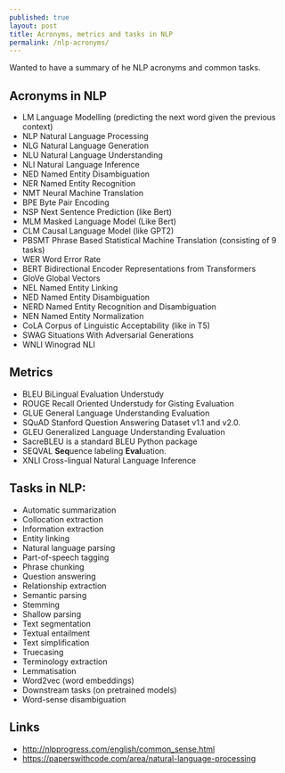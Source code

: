 ```yaml
---
published: true
layout: post
title: Acronyms, metrics and tasks in NLP
permalink: /nlp-acronyms/
---
```

Wanted to have a summary of he NLP acronyms and common tasks.


## Acronyms in NLP

* LM Language Modelling (predicting the next word given the previous context)
* NLP Natural Language Processing
* NLG Natural Language Generation 
* NLU Natural Language Understanding 
* NLI Natural Language Inference
* NED Named Entity Disambiguation
* NER Named Entity Recognition
* NMT Neural Machine Translation 
* BPE Byte Pair Encoding 
* NSP Next Sentence Prediction (like Bert)
* MLM Masked Language Model (Like Bert)
* CLM Causal Language Model (like GPT2)
* PBSMT Phrase Based Statistical Machine Translation
(consisting of 9 tasks)
* WER Word Error Rate 
* BERT Bidirectional Encoder Representations from Transformers
* GloVe Global Vectors
* NEL Named Entity Linking
* NED Named Entity Disambiguation
* NERD Named Entity Recognition and Disambiguation
* NEN Named Entity Normalization
* CoLA Corpus of Linguistic Acceptability (like in T5)
* SWAG Situations With Adversarial Generations
* WNLI Winograd NLI

## Metrics

* BLEU BiLingual Evaluation Understudy
* ROUGE Recall Oriented Understudy for Gisting Evaluation
* GLUE General Language Understanding Evaluation 
* SQuAD Stanford Question Answering Dataset v1.1 and v2.0.
* GLEU Generalized Language Understanding Evaluation
* SacreBLEU is a standard BLEU Python package
* SEQVAL **Seq**uence labeling **Eval**uation.
* XNLI Cross-lingual Natural Language Inference

<!-- https://en.wikipedia.org/wiki/Category:Tasks_of_natural_language_processing -->


## Tasks in NLP:

* Automatic summarization
* Collocation extraction
* Information extraction
* Entity linking
* Natural language parsing 
* Part-of-speech tagging
* Phrase chunking
* Question answering
* Relationship extraction
* Semantic parsing
* Stemming
* Shallow parsing
* Text segmentation
* Textual entailment
* Text simplification
* Truecasing
* Terminology extraction
* Lemmatisation
* Word2vec (word embeddings)
* Downstream tasks (on pretrained models)
* Word-sense disambiguation

## Links

* http://nlpprogress.com/english/common_sense.html
* https://paperswithcode.com/area/natural-language-processing

<!-- https://en.wikipedia.org/wiki/Glossary_of_artificial_intelligence -->